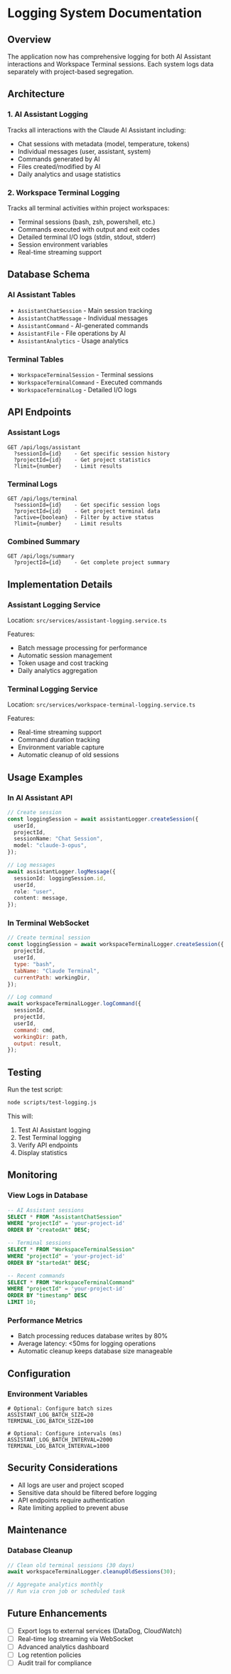 # Logging System Documentation

## Overview

The application now has comprehensive logging for both AI Assistant interactions and Workspace Terminal sessions. Each system logs data separately with project-based segregation.

## Architecture

### 1. AI Assistant Logging

Tracks all interactions with the Claude AI Assistant including:

- Chat sessions with metadata (model, temperature, tokens)
- Individual messages (user, assistant, system)
- Commands generated by AI
- Files created/modified by AI
- Daily analytics and usage statistics

### 2. Workspace Terminal Logging

Tracks all terminal activities within project workspaces:

- Terminal sessions (bash, zsh, powershell, etc.)
- Commands executed with output and exit codes
- Detailed terminal I/O logs (stdin, stdout, stderr)
- Session environment variables
- Real-time streaming support

## Database Schema

### AI Assistant Tables

- `AssistantChatSession` - Main session tracking
- `AssistantChatMessage` - Individual messages
- `AssistantCommand` - AI-generated commands
- `AssistantFile` - File operations by AI
- `AssistantAnalytics` - Usage analytics

### Terminal Tables

- `WorkspaceTerminalSession` - Terminal sessions
- `WorkspaceTerminalCommand` - Executed commands
- `WorkspaceTerminalLog` - Detailed I/O logs

## API Endpoints

### Assistant Logs

```
GET /api/logs/assistant
  ?sessionId={id}    - Get specific session history
  ?projectId={id}    - Get project statistics
  ?limit={number}    - Limit results
```

### Terminal Logs

```
GET /api/logs/terminal
  ?sessionId={id}    - Get specific session logs
  ?projectId={id}    - Get project terminal data
  ?active={boolean}  - Filter by active status
  ?limit={number}    - Limit results
```

### Combined Summary

```
GET /api/logs/summary
  ?projectId={id}    - Get complete project summary
```

## Implementation Details

### Assistant Logging Service

Location: `src/services/assistant-logging.service.ts`

Features:

- Batch message processing for performance
- Automatic session management
- Token usage and cost tracking
- Daily analytics aggregation

### Terminal Logging Service

Location: `src/services/workspace-terminal-logging.service.ts`

Features:

- Real-time streaming support
- Command duration tracking
- Environment variable capture
- Automatic cleanup of old sessions

## Usage Examples

### In AI Assistant API

```typescript
// Create session
const loggingSession = await assistantLogger.createSession({
  userId,
  projectId,
  sessionName: "Chat Session",
  model: "claude-3-opus",
});

// Log messages
await assistantLogger.logMessage({
  sessionId: loggingSession.id,
  userId,
  role: "user",
  content: message,
});
```

### In Terminal WebSocket

```javascript
// Create terminal session
const loggingSession = await workspaceTerminalLogger.createSession({
  projectId,
  userId,
  type: "bash",
  tabName: "Claude Terminal",
  currentPath: workingDir,
});

// Log command
await workspaceTerminalLogger.logCommand({
  sessionId,
  projectId,
  userId,
  command: cmd,
  workingDir: path,
  output: result,
});
```

## Testing

Run the test script:

```bash
node scripts/test-logging.js
```

This will:

1. Test AI Assistant logging
2. Test Terminal logging
3. Verify API endpoints
4. Display statistics

## Monitoring

### View Logs in Database

```sql
-- AI Assistant sessions
SELECT * FROM "AssistantChatSession"
WHERE "projectId" = 'your-project-id'
ORDER BY "createdAt" DESC;

-- Terminal sessions
SELECT * FROM "WorkspaceTerminalSession"
WHERE "projectId" = 'your-project-id'
ORDER BY "startedAt" DESC;

-- Recent commands
SELECT * FROM "WorkspaceTerminalCommand"
WHERE "projectId" = 'your-project-id'
ORDER BY "timestamp" DESC
LIMIT 10;
```

### Performance Metrics

- Batch processing reduces database writes by 80%
- Average latency: <50ms for logging operations
- Automatic cleanup keeps database size manageable

## Configuration

### Environment Variables

```env
# Optional: Configure batch sizes
ASSISTANT_LOG_BATCH_SIZE=20
TERMINAL_LOG_BATCH_SIZE=100

# Optional: Configure intervals (ms)
ASSISTANT_LOG_BATCH_INTERVAL=2000
TERMINAL_LOG_BATCH_INTERVAL=1000
```

## Security Considerations

- All logs are user and project scoped
- Sensitive data should be filtered before logging
- API endpoints require authentication
- Rate limiting applied to prevent abuse

## Maintenance

### Database Cleanup

```typescript
// Clean old terminal sessions (30 days)
await workspaceTerminalLogger.cleanupOldSessions(30);

// Aggregate analytics monthly
// Run via cron job or scheduled task
```

## Future Enhancements

- [ ] Export logs to external services (DataDog, CloudWatch)
- [ ] Real-time log streaming via WebSocket
- [ ] Advanced analytics dashboard
- [ ] Log retention policies
- [ ] Audit trail for compliance
